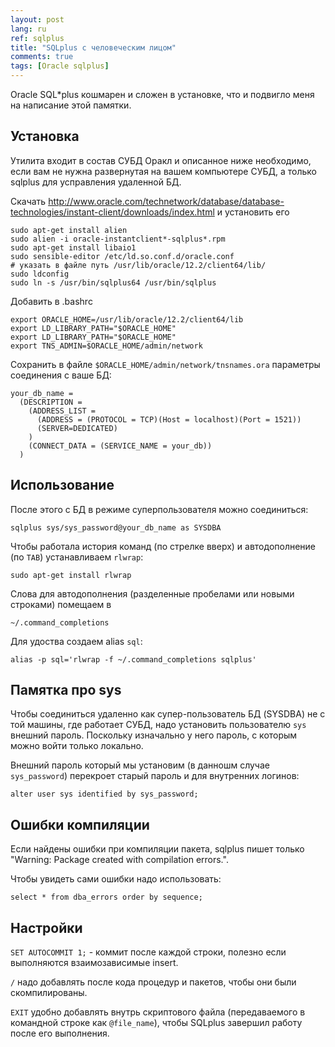 ```yaml
---
layout: post
lang: ru
ref: sqlplus
title: "SQLplus с человеческим лицом"
comments: true
tags: [Oracle sqlplus]
---
```


Oracle SQL*plus кошмарен и сложен в установке, что и подвигло меня на написание этой памятки.

## Установка

Утилита входит в состав СУБД Оракл и описанное ниже необходимо, если вам не нужна
развернутая на вашем компьютере СУБД, а только sqlplus для усправления удаленной БД.

Скачать http://www.oracle.com/technetwork/database/database-technologies/instant-client/downloads/index.html и установить его

    sudo apt-get install alien
    sudo alien -i oracle-instantclient*-sqlplus*.rpm   
    sudo apt-get install libaio1
    sudo sensible-editor /etc/ld.so.conf.d/oracle.conf
    # указать в файле путь /usr/lib/oracle/12.2/client64/lib/
    sudo ldconfig 
    sudo ln -s /usr/bin/sqlplus64 /usr/bin/sqlplus
    
Добавить в .bashrc

    export ORACLE_HOME=/usr/lib/oracle/12.2/client64/lib
    export LD_LIBRARY_PATH="$ORACLE_HOME"
    export LD_LIBRARY_PATH="$ORACLE_HOME"
    export TNS_ADMIN=$ORACLE_HOME/admin/network

Сохранить в файле `$ORACLE_HOME/admin/network/tnsnames.ora` параметры соединения с ваше БД:

    your_db_name =
      (DESCRIPTION =
        (ADDRESS_LIST =
          (ADDRESS = (PROTOCOL = TCP)(Host = localhost)(Port = 1521))
          (SERVER=DEDICATED)
        )
        (CONNECT_DATA = (SERVICE_NAME = your_db))
      )

## Использование
    
После этого с БД в режиме суперпользователя можно соединиться:

    sqlplus sys/sys_password@your_db_name as SYSDBA

Чтобы работала история команд (по стрелке вверх) и автодополнение (по `TAB`) устанавливаем `rlwrap`:

    sudo apt-get install rlwrap
    
Слова для автодополнения (разделенные пробелами или новыми строками) помещаем в 

    ~/.command_completions
    
Для удоства создаем alias `sql`:

    alias -p sql='rlwrap -f ~/.command_completions sqlplus'

## Памятка про sys

Чтобы соединиться удаленно как супер-пользователь БД (SYSDBA) не с той машины, где 
работает СУБД, надо установить пользователю `sys` внешний пароль.
Поскольку изначально у него пароль, с которым можно войти только локально.

Внешний пароль который мы установим (в данношм случае `sys_password`) перекроет
старый пароль и для внутренних логинов:

    alter user sys identified by sys_password;

## Ошибки компиляции

Если найдены ошибки при компиляции пакета, sqlplus пишет только "Warning: Package created with compilation errors.".

Чтобы увидеть сами ошибки надо использовать:

    select * from dba_errors order by sequence;
    
## Настройки
`SET AUTOCOMMIT 1;` - коммит после каждой строки, полезно если выполняются взаимозависимые insert.

`/` надо добавлять после кода процедур и пакетов, чтобы они были скомпилированы.

`EXIT` удобно добавлять внутрь скриптового файла (передаваемого в командной строке как `@file_name`), чтобы SQLplus завершил работу после его выполнения.

